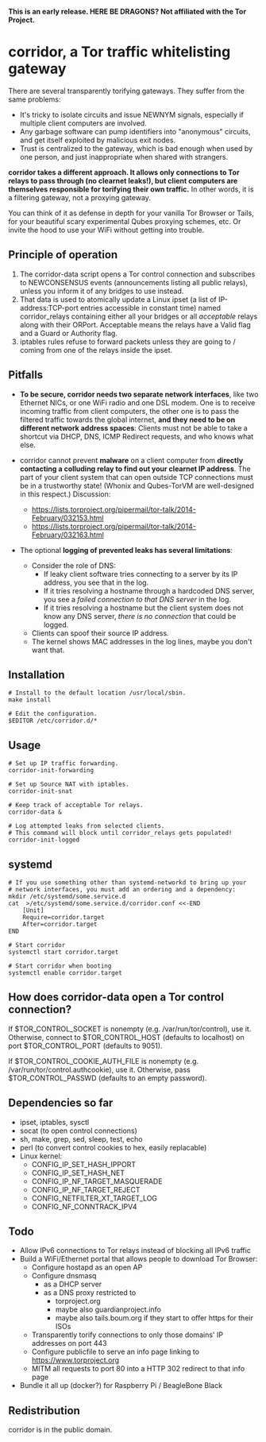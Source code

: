 **This is an early release. HERE BE DRAGONS? Not affiliated with the Tor Project.**

# corridor, a Tor traffic whitelisting gateway

There are several transparently torifying gateways. They suffer from the same problems:

- It's tricky to isolate circuits and issue NEWNYM signals, especially if multiple client computers are involved.
- Any garbage software can pump identifiers into "anonymous" circuits, and get itself exploited by malicious exit nodes.
- Trust is centralized to the gateway, which is bad enough when used by one person, and just inappropriate when shared with strangers.

**corridor takes a different approach. It allows only connections to Tor relays to pass through (no clearnet leaks!), but client computers are themselves responsible for torifying their own traffic.** In other words, it is a filtering gateway, not a proxying gateway.

You can think of it as defense in depth for your vanilla Tor Browser or Tails, for your beautiful scary experimental Qubes proxying schemes, etc. Or invite the hood to use your WiFi without getting into trouble.


## Principle of operation

1. The corridor-data script opens a Tor control connection and subscribes to NEWCONSENSUS events (announcements listing all public relays), unless you inform it of any bridges to use instead.
2. That data is used to atomically update a Linux ipset (a list of IP-address:TCP-port entries accessible in constant time) named corridor_relays containing either all your bridges or all *acceptable* relays along with their ORPort. Acceptable means the relays have a Valid flag and a Guard or Authority flag.
3. iptables rules refuse to forward packets unless they are going to / coming from one of the relays inside the ipset.


## Pitfalls

- **To be secure, corridor needs two separate network interfaces**, like two Ethernet NICs, or one WiFi radio and one DSL modem. One is to receive incoming traffic from client computers, the other one is to pass the filtered traffic towards the global internet, **and they need to be on different network address spaces**: Clients must not be able to take a shortcut via DHCP, DNS, ICMP Redirect requests, and who knows what else.

- corridor cannot prevent **malware** on a client computer from **directly contacting a colluding relay to find out your clearnet IP address**. The part of your client system that can open outside TCP connections must be in a trustworthy state! (Whonix and Qubes-TorVM are well-designed in this respect.) Discussion:
	- https://lists.torproject.org/pipermail/tor-talk/2014-February/032153.html
	- https://lists.torproject.org/pipermail/tor-talk/2014-February/032163.html

- The optional **logging of prevented leaks has several limitations**:
	- Consider the role of DNS:
		- If leaky client software tries connecting to a server by its IP address, you see that in the log.
		- If it tries resolving a hostname through a hardcoded DNS server, you see a *failed connection to that DNS server* in the log.
		- If it tries resolving a hostname but the client system does not know any DNS server, *there is no connection* that could be logged.
	- Clients can spoof their source IP address.
	- The kernel shows MAC addresses in the log lines, maybe you don't want that.


## Installation

```
# Install to the default location /usr/local/sbin.
make install

# Edit the configuration.
$EDITOR /etc/corridor.d/*
```


## Usage
```
# Set up IP traffic forwarding.
corridor-init-forwarding

# Set up Source NAT with iptables.
corridor-init-snat

# Keep track of acceptable Tor relays.
corridor-data &

# Log attempted leaks from selected clients.
# This command will block until corridor_relays gets populated!
corridor-init-logged
```


## systemd

```
# If you use something other than systemd-networkd to bring up your
# network interfaces, you must add an ordering and a dependency:
mkdir /etc/systemd/some.service.d
cat  >/etc/systemd/some.service.d/corridor.conf <<-END
	[Unit]
	Require=corridor.target
	After=corridor.target
END

# Start corridor
systemctl start corridor.target

# Start corridor when booting
systemctl enable corridor.target
```


## How does corridor-data open a Tor control connection?

If $TOR_CONTROL_SOCKET is nonempty (e.g. /var/run/tor/control), use it.
Otherwise, connect to $TOR_CONTROL_HOST (defaults to localhost) on port $TOR_CONTROL_PORT (defaults to 9051).

If $TOR_CONTROL_COOKIE_AUTH_FILE is nonempty (e.g. /var/run/tor/control.authcookie), use it.
Otherwise, pass $TOR_CONTROL_PASSWD (defaults to an empty password).


## Dependencies so far

- ipset, iptables, sysctl
- socat (to open control connections)
- sh, make, grep, sed, sleep, test, echo
- perl (to convert control cookies to hex, easily replacable)
- Linux kernel:
	- CONFIG_IP_SET_HASH_IPPORT
	- CONFIG_IP_SET_HASH_NET
	- CONFIG_IP_NF_TARGET_MASQUERADE
	- CONFIG_IP_NF_TARGET_REJECT
	- CONFIG_NETFILTER_XT_TARGET_LOG
	- CONFIG_NF_CONNTRACK_IPV4


## Todo

- Allow IPv6 connections to Tor relays instead of blocking all IPv6 traffic
- Build a WiFi/Ethernet portal that allows people to download Tor Browser:
	- Configure hostapd as an open AP
	- Configure dnsmasq
		- as a DHCP server
		- as a DNS proxy restricted to
			- torproject.org
			- maybe also guardianproject.info
			- maybe also tails.boum.org if they start to offer https for their ISOs
	- Transparently torify connections to only those domains' IP addresses on port 443
	- Configure publicfile to serve an info page linking to https://www.torproject.org
	- MITM all requests to port 80 into a HTTP 302 redirect to that info page
- Bundle it all up (docker?) for Raspberry Pi / BeagleBone Black


## Redistribution

corridor is in the public domain.
